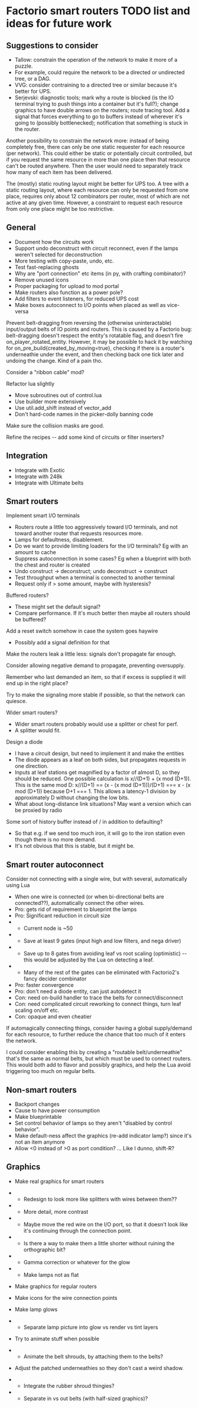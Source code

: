 # Factorio smart routers TODO list and ideas for future work

## Suggestions to consider

* Tallow: constrain the operation of the network to make it more of a puzzle.
* For example, could require the network to be a directed or undirected tree, or a DAG.
* VVG: consider contraining to a directed tree or similar because it's better for UPS.
* Serjevski: diagnostic tools; mark why a route is blocked (is the IO terminal trying to push things into a container but it's full?); change graphics to have double arrows on the routers; route tracing tool.  Add a signal that forces everything to go to buffers instead of wherever it's going to (possibly bottlenecked); notification that something is stuck in the router.

Another possibility to constrain the network more: instead of being completely free,
there can only be one static requester for each resource (per network). This could either
be static or potentially circuit controlled, but if you request the same resource in
more than one place then that resource can't be routed anywhere.  Then the user would need
to separately track how many of each item has been delivered.

The (mostly) static routing layout might be better for UPS too.  A tree with a static
routing layout, where each resource can only be requested from one place, requires only
about 12 combinators per router, most of which are not active at any given time.
However, a constraint to request each resource from only one place might be too
restrictive.

## General
* Document how the circuits work
* Support undo deconstruct with circuit reconnect, even if the lamps weren't selected for deconstruction
* More testing with copy-paste, undo, etc.
* Test fast-replacing ghosts
* Why are "port connection" etc items (in py, with crafting combinator)?
* Remove unused icons
* Proper packaging for upload to mod portal
* Make routers also function as a power pole?
* Add filters to event listeners, for reduced UPS cost
* Make boxes autoconnect to I/O points when placed as well as vice-versa

Prevent belt-dragging from reversing the (otherwise uninteractable) input/output belts of IO points and routers.  This is caused by a Factorio bug: belt-dragging doesn't respect the entity's rotatable flag, and doesn't fire on_player_rotated_entity.  However, it may be possible to hack it by watching for on_pre_build{created_by_moving=true}, checking if there is a router's underneathie under the event, and then checking back one tick later and undoing the change.  Kind of a pain tho.

Consider a "ribbon cable" mod?

Refactor lua slightly
* Move subroutines out of control.lua
* Use builder more extensively
* Use util.add_shift instead of vector_add
* Don't hard-code names in the picker-dolly banning code

Make sure the collision masks are good.

Refine the recipes -- add some kind of circuits or filter inserters?

## Integration

* Integrate with Exotic
* Integrate with 248k
* Integrate with Ultimate belts

## Smart routers

Implement smart I/O terminals
* Routers route a little too aggressively toward I/O terminals, and not toward another router that requests resources more.
* Lamps for defaultness, disablement.
* Do we want to provide limiting loaders for the I/O terminals?  Eg with an amount to cache
* Suppress autoconnection in some cases?  Eg when a blueprint with both the chest and router is created
* Undo construct -> deconstruct; undo deconstruct -> construct
* Test throughput when a terminal is connected to another terminal
* Request only if > some amount, maybe with hysteresis?

Buffered routers?
* These might set the default signal?
* Compare performance.  If it's much better then maybe all routers should be buffered?

Add a reset switch somehow in case the system goes haywire
* Possibly add a signal definition for that

Make the routers leak a little less: signals don't propagate far enough.

Consider allowing negative demand to propagate, preventing oversupply.

Remember who last demanded an item, so that if excess is supplied it will end up in the right place?

Try to make the signaling more stable if possible, so that the network can quiesce.

Wider smart routers?
* Wider smart routers probably would use a splitter or chest for perf.
* A splitter would fit.

Design a diode
* I have a circuit design, but need to implement it and make the entities
* The diode appears as a leaf on both sides, but propagates requests in one direction.
* Inputs at leaf stations get magnified by a factor of almost D, so they should be reduced. One possible calculation is x//(D+1) + (x mod (D+1)).  This is the same mod D: x//(D+1) == (x - (x mod (D+1)))/(D+1) === x - (x mod (D+1)) because D+1 === 1.  This allows a latency-1 division by approximately D without changing the low bits.
* What about long-distance link situations?  May want a version which can be proxied by radio


Some sort of history buffer instead of / in addition to defaulting?
* So that e.g. if we send too much iron, it will go to the iron station even though there is no more demand.
* It's not obvious that this is stable, but it might be.

## Smart router autoconnect

Consider not connecting with a single wire, but with several, automatically using Lua
* When one wire is connected (or when bi-directional belts are connected??), automatically connect the other wires.
* Pro: gets rid of requirement to blueprint the lamps
* Pro: Significant reduction in circuit size
* * Current node is ~50
* * Save at least 9 gates (input high and low filters, and nega driver)
* * Save up to 8 gates from avoiding leaf vs root scaling (optimistic) -- this would be adjusted by the Lua on detecting a leaf.
* * Many of the rest of the gates can be eliminated with Factorio2's fancy decider combinator
* Pro: faster convergence
* Pro: don't need a diode entity, can just autodetect it
* Con: need on-build handler to trace the belts for connect/disconnect
* Con: need complicated circuit reworking to connect things, turn leaf scaling on/off etc.
* Con: opaque and even cheatier

If automagically connecting things, consider having a global supply/demand for each resource, to further reduce the chance that too much of it enters the network.

I could consider enabling this by creating a "routable belt/underneathie" that's the same as normal belts, but which must be used to connect routers.  This would both add to flavor and possibly graphics, and help the Lua avoid triggering too much on regular belts.

## Non-smart routers

* Backport changes
* Cause to have power consumption
* Make blueprintable
* Set control behavior of lamps so they aren't "disabled by control behavior".
* Make default-ness affect the graphics (re-add indicator lamp?) since it's not an item anymore
* Allow <0 instead of >0 as port condition? ... Like I dunno, shift-R?

## Graphics

* Make real graphics for smart routers
* * Redesign to look more like splitters with wires between them??
* * More detail, more contrast
* * Maybe move the red wire on the I/O port, so that it doesn't look like it's continuing through the connection point.
* * Is there a way to make them a little shorter without ruining the orthographic bit?
* * Gamma correction or whatever for the glow
* * Make lamps not as flat

* Make graphics for regular routers
* Make icons for the wire connection points
* Make lamp glows
* * Separate lamp picture into glow vs render vs tint layers

* Try to animate stuff when possible
* * Animate the belt shrouds, by attaching them to the belts?

* Adjust the patched underneathies so they don't cast a weird shadow.
* * Integrate the rubber shroud thingies?
* * Separate in vs out belts (with half-sized graphics)?